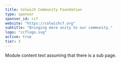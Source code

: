 ```yaml
---
title: Colwich Community Foundation
type: sponsor
sponsor_id: ccf
website: "https://colwichcf.org"
subtitle: "Bringing more unity to our community."
logo: "ccflogo.svg"
active: true
tier: 3
---
```

Module content text assuming that there is a sub page.